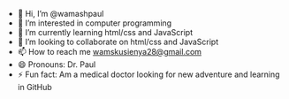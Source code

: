 - 👋 Hi, I’m @wamashpaul
- 👀 I’m interested in computer programming 
- 🌱 I’m currently learning html/css and JavaScript 
- 💞️ I’m looking to collaborate on html/css and JavaScript 
- 📫 How to reach me wamskusienya28@gmail.com
- 😄 Pronouns: Dr. Paul
- ⚡ Fun fact: Am a medical doctor looking for new adventure and learning in GitHub

<!---
wamashpaul/wamashpaul is a ✨ special ✨ repository because its `README.md` (this file) appears on your GitHub profile.
You can click the Preview link to take a look at your changes.
--->

